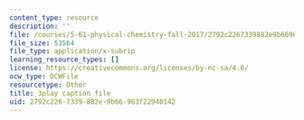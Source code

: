 ```yaml
---
content_type: resource
description: ''
file: /courses/5-61-physical-chemistry-fall-2017/2792c2267339882e9b66963f22940142_JzW4RYICOdA.srt
file_size: 53564
file_type: application/x-subrip
learning_resource_types: []
license: https://creativecommons.org/licenses/by-nc-sa/4.0/
ocw_type: OCWFile
resourcetype: Other
title: 3play caption file
uid: 2792c226-7339-882e-9b66-963f22940142
---
```

